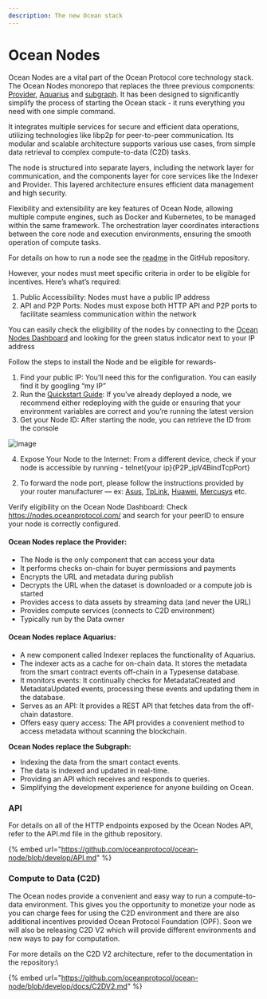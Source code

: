 ```yaml
---
description: The new Ocean stack
---
```


# Ocean Nodes

Ocean Nodes are a vital part of the Ocean Protocol core technology stack. The Ocean Nodes monorepo that replaces the three previous components: [Provider](../old-infrastructure/provider/), [Aquarius](../old-infrastructure/aquarius/) and [subgraph](../old-infrastructure/subgraph/). It has been designed to significantly simplify the process of starting the Ocean stack - it runs everything you need with one simple command.

It integrates multiple services for secure and efficient data operations, utilizing technologies like libp2p for peer-to-peer communication. Its modular and scalable architecture supports various use cases, from simple data retrieval to complex compute-to-data (C2D) tasks.

The node is structured into separate layers, including the network layer for communication, and the components layer for core services like the Indexer and Provider. This layered architecture ensures efficient data management and high security.

Flexibility and extensibility are key features of Ocean Node, allowing multiple compute engines, such as Docker and Kubernetes, to be managed within the same framework. The orchestration layer coordinates interactions between the core node and execution environments, ensuring the smooth operation of compute tasks.

For details on how to run a node see the [readme](https://github.com/oceanprotocol/ocean-node/) in the GitHub repository.

However, your nodes must meet specific criteria in order to be eligible for incentives. Here’s what’s required:
1) Public Accessibility: Nodes must have a public IP address
2) API and P2P Ports: Nodes must expose both HTTP API and P2P ports to facilitate seamless communication within the network

You can easily check the eligibility of the nodes by connecting to the [Ocean Nodes Dashboard](http://nodes.oceanprotocol.com/) and looking for the green status indicator next to your IP address

Follow the steps to install the Node and be eligible for rewards-

1) Find your public IP: You’ll need this for the configuration. You can easily find it by googling “my IP”
2) Run the [Quickstart Guide](https://github.com/oceanprotocol/ocean-node/blob/main/docs/dockerDeployment.md): If you’ve already deployed a node, we recommend either redeploying with the guide or ensuring that your environment variables are correct and you’re running the latest version
3) Get your Node ID: After starting the node, you can retrieve the ID from the console

![image](https://miro.medium.com/v2/resize:fit:720/format:webp/0*BKLTEYu92MX1Q6BW.png)

4) Expose Your Node to the Internet:
From a different device, check if your node is accessible by running -
telnet{your ip}{P2P_ipV4BindTcpPort}

2. To forward the node port, please follow the instructions provided by your router manufacturer — ex: [Asus](https://www.asus.com/support/faq/1037906/), [TpLink](https://www.tp-link.com/en/support/faq/1379/), [Huawei](https://consumer.huawei.com/en/support/content/en-us15806329/), [Mercusys](https://www.mercusys.com/ro/faq-121) etc.

Verify eligibility on the Ocean Node Dashboard: Check https://nodes.oceanprotocol.com/ and search for your peerID to ensure your node is correctly configured.

#### Ocean Nodes replace the Provider: <a href="#what-does-the-provider-do" id="what-does-the-provider-do"></a>

* The Node is the only component that can access your data
* It performs checks on-chain for buyer permissions and payments
* Encrypts the URL and metadata during publish
* Decrypts the URL when the dataset is downloaded or a compute job is started
* Provides access to data assets by streaming data (and never the URL)
* Provides compute services (connects to C2D environment)
* Typically run by the Data owner

#### Ocean Nodes replace Aquarius: <a href="#what-does-aquarius-do" id="what-does-aquarius-do"></a>

* A new component called Indexer replaces the functionality of Aquarius.
* The indexer acts as a cache for on-chain data. It stores the metadata from the smart contract events off-chain in a Typesense database.
* It monitors events: It continually checks for MetadataCreated and MetadataUpdated events, processing these events and updating them in the database.
* Serves as an API: It provides a REST API that fetches data from the off-chain datastore.
* Offers easy query access: The API provides a convenient method to access metadata without scanning the blockchain.

**Ocean Nodes replace the Subgraph:**

* Indexing the data from the smart contact events.
* The data is indexed and updated in real-time.
* Providing an API which receives and responds to queries.
* Simplifying the development experience for anyone building on Ocean.

### API

For details on all of the HTTP endpoints exposed by the Ocean Nodes API, refer to the API.md file in the github repository.

{% embed url="https://github.com/oceanprotocol/ocean-node/blob/develop/API.md" %}

### Compute to Data (C2D)

The Ocean nodes provide a convenient and easy way to run a compute-to-data environment. This gives you the opportunity to monetize your node as you can charge fees for using the C2D environment and there are also additional incentives provided Ocean Protocol Foundation (OPF). Soon we will also be releasing C2D V2 which will provide different environments and new ways to pay for computation.

For more details on the C2D V2 architecture, refer to the documentation in the repository:\


{% embed url="https://github.com/oceanprotocol/ocean-node/blob/develop/docs/C2DV2.md" %}
